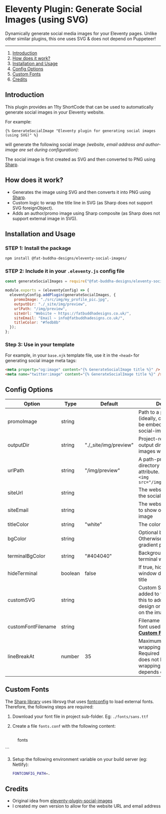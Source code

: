 # Eleventy Plugin: Generate Social Images (using SVG)

Dynamically generate social media images for your Eleventy pages. Unlike other similar plugins, this one uses SVG & does not depend on Puppeteer!

---

1. [Introduction](#introduction)
2. [How does it work?](#how-does-it-work)
3. [Installation and Usage](#installation-and-usage)
4. [Config Options](#config-options)
5. [Custom Fonts](#custom-fonts)
6. [Credits](#credits)

## Introduction

This plugin provides an 11ty ShortCode that can be used to automatically generate social images in your Eleventy website.

For example:

```
{% GenerateSocialImage "Eleventy plugin for generating social images (using SVG)" %}
```

will generate the following social image _(website, email address and author-image are set during configuration)_:

The social image is first created as SVG and then converted to PNG using [Sharp](https://github.com/lovell/sharp).

## How does it work?

* Generates the image using SVG and then converts it into PNG using [Sharp](https://github.com/lovell/sharp).
* Custom logic to wrap the title line in SVG (as Sharp does not support SVG foreignObject).
* Adds an author/promo image using Sharp composite (as Sharp does not support external image in SVG).

## Installation and Usage

### STEP 1: Install the package

```bash
npm install @fat-buddha-designs/eleventy-social-images/
```

### STEP 2: Include it in your `.eleventy.js` config file

```js
const generateSocialImages = require("@fat-buddha-designs/eleventy-social-images/");

module.exports = (eleventyConfig) => {
  eleventyConfig.addPlugin(generateSocialImages, {
    promoImage: "./src/img/my_profile_pic.jpg",
    outputDir: "./_site/img/preview",
    urlPath: "/img/preview",
    siteUrl: "Website ~ https://fatbuddhadesigns.co.uk/",
    siteEmail: "Email ~ info@fatbuddhadesigns.co.uk/",
    titleColor: "#fedb8b"
  });
};
```

### Step 3: Use in your template

For example, in your `base.njk` template file, use it in the `<head>` for generating social image meta tags:

```html
<meta property="og:image" content="{% GenerateSocialImage title %}" />
<meta name="twitter:image" content="{% GenerateSocialImage title %}" />
```

## Config Options

| Option      | Type   | Default       | Description |
| ----------- | ------ | ------------- |-------------|
| promoImage  | string |               | Path to a promo Image (ideally, circular) that will be embedded in the social-images |
| outputDir   | string | "./\_site/img/preview" | Project-relative path to the output directory where images will be generated |
| urlPath     | string | "/img/preview" | A path-prefix-esque directory for the &lt;img src&gt; attribute. e.g. `/img/` for `<img src="/img/MY_IMAGE.jpeg">` |
| siteUrl    | string |               | The website url to show on the social-image |
| siteEmail    | string |               | The website email address to show on the social-image |
| titleColor  | string | "white"       | The color of the page-title |
| bgColor     | string |               | Optional background color. Otherwise, shows the gradient pattern |
| terminalBgColor| string | "#404040"  | Background color of the terminal window design |
| hideTerminal  | boolean | false      | If true, hides the terminal window design behind the title |
| customSVG     | string  |            | Custom SVG code to be added to the image. Use this to add your own design or text anywhere on the image |
| customFontFilename | string |        | Filename of custom local font used for title ([see **Custom Fonts**](#custom-fonts)) |
| lineBreakAt  | number | 35           | Maximum row length for wrapping the title. Required because SVG does not have auto-wrapping text. Should depends on the font used |

## Custom Fonts

The [Sharp library](https://github.com/lovell/sharp) uses librsvg that uses [fontconfig](https://www.freedesktop.org/software/fontconfig/fontconfig-user) to load external fonts. Therefore, the following steps are required:

1. Download your font file in project sub-folder. Eg: `./fonts/sans.ttf`
2. Create a file `fonts.conf` with the following content:

   ```xml
 <?xml version="1.0"?>
 <!DOCTYPE fontconfig SYSTEM "fonts.dtd">
 <fontconfig>
  <dir prefix="default">fonts</dir>
 </fontconfig>
 ```

3. Setup the following environment variable on your build server (eg: Netlify):

   ```bash
   FONTCONFIG_PATH=.
   ```

## Credits

* Original idea from [eleventy-plugin-social-images](https://github.com/manustays/eleventy-plugin-generate-social-images)
* I created my own version to allow for the website URL and email address